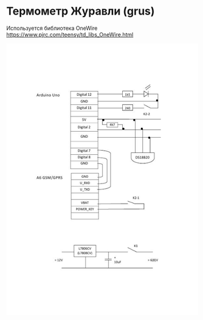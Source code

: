 # Термометр Журавли (grus)

Используется библиотека OneWire 
https://www.pjrc.com/teensy/td_libs_OneWire.html

![Scheme](images/scheme1.jpg)

